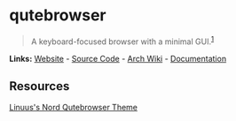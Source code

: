 # qutebrowser

> A keyboard-focused browser with a minimal GUI.<sup>[1][desc]</sup>

**Links:** [Website][site] - [Source Code][code] - [Arch Wiki][aw] - [Documentation][docs]

## Resources

[Linuus's Nord Qutebrowser Theme][theme]

[site]: https://qutebrowser.org/
[desc]: https://qutebrowser.org/
[code]: https://github.com/qutebrowser/qutebrowser
[docs]: https://qutebrowser.org/doc/help/index.html
[aw]: https://wiki.archlinux.org/title/Qutebrowser
[theme]: https://github.com/Linuus/nord-qutebrowser
